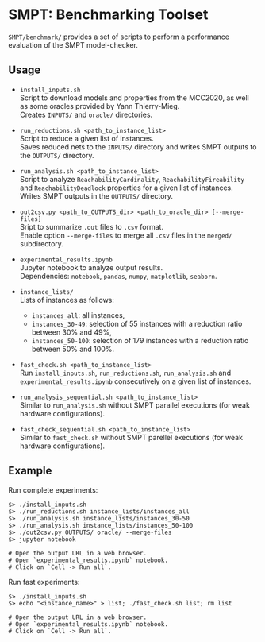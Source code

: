 # SMPT: Benchmarking Toolset

`SMPT/benchmark/` provides a set of scripts to perform a performance evaluation of the SMPT model-checker.

## Usage

- `install_inputs.sh`  
  Script to download models and properties from the MCC2020, as well as some oracles provided by Yann Thierry-Mieg.  
  Creates `INPUTS/` and `oracle/` directories.

- `run_reductions.sh <path_to_instance_list>`  
  Script to reduce a given list of instances.  
  Saves reduced nets to the `INPUTS/` directory and writes SMPT outputs to the `OUTPUTS/` directory. 

- `run_analysis.sh <path_to_instance_list>`  
  Script to analyze `ReachabilityCardinality`, `ReachabilityFireability` and `ReachabilityDeadlock` properties
  for a given list of instances.  
  Writes SMPT outputs in the `OUTPUTS/` directory.

- `out2csv.py <path_to_OUTPUTS_dir> <path_to_oracle_dir> [--merge-files]`  
  Sript to summarize `.out` files to `.csv` format.  
  Enable option `--merge-files` to merge all `.csv` files in the `merged/` subdirectory.

- `experimental_results.ipynb`  
  Jupyter notebook to analyze output results.  
  Dependencies:  `notebook`, `pandas`, `numpy`, `matplotlib`, `seaborn`. 

- `instance_lists/`  
  Lists of instances as follows:
  + `instances_all`: all instances,
  + `instances_30-49`: selection of 55 instances with a reduction ratio between 30% and 49%,
  + `instances_50-100`: selection of 179 instances with a reduction ratio between 50% and 100%. 
  
- `fast_check.sh <path_to_instance_list>`  
  Run `install_inputs.sh`, `run_reductions.sh`, `run_analysis.sh` and `experimental_results.ipynb` consecutively on a given list of instances.

- `run_analysis_sequential.sh <path_to_instance_list>`  
  Similar to `run_analysis.sh` without SMPT parallel executions (for weak hardware configurations).

- `fast_check_sequential.sh <path_to_instance_list>`  
  Similar to `fast_check.sh` without SMPT parellel executions (for weak hardware configurations).
  
## Example

Run complete experiments:
```
$> ./install_inputs.sh
$> ./run_reductions.sh instance_lists/instances_all
$> ./run_analysis.sh instance_lists/instances_30-50
$> ./run_analysis.sh instance_lists/instances_50-100
$> ./out2csv.py OUTPUTS/ oracle/ --merge-files
$> jupyter notebook

# Open the output URL in a web browser.
# Open `experimental_results.ipynb` notebook.
# Click on `Cell -> Run all`.
```

Run fast experiments:
```
$> ./install_inputs.sh
$> echo "<instance_name>" > list; ./fast_check.sh list; rm list

# Open the output URL in a web browser.
# Open `experimental_results.ipynb` notebook.
# Click on `Cell -> Run all`.
```
